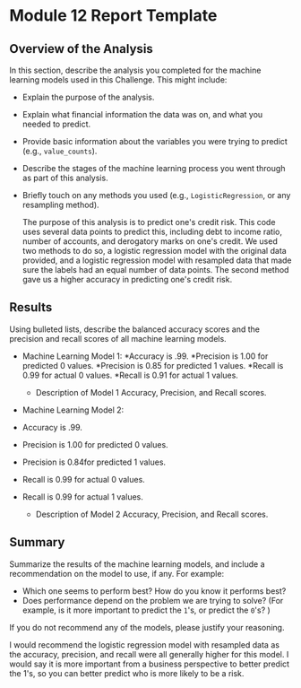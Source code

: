 # Module 12 Report Template

## Overview of the Analysis

In this section, describe the analysis you completed for the machine learning models used in this Challenge. This might include:

* Explain the purpose of the analysis.
* Explain what financial information the data was on, and what you needed to predict.
* Provide basic information about the variables you were trying to predict (e.g., `value_counts`).
* Describe the stages of the machine learning process you went through as part of this analysis.
* Briefly touch on any methods you used (e.g., `LogisticRegression`, or any resampling method).

  The purpose of this analysis is to predict one's credit risk. This code uses several data points to predict this, including debt to income ratio, number of accounts, and derogatory marks on one's credit. We used two methods to do so, a logistic regression model with the original data provided, and a logistic regression model with resampled data that made sure the labels had an equal number of data points. The second method gave us a higher accuracy in predicting one's credit risk. 

## Results

Using bulleted lists, describe the balanced accuracy scores and the precision and recall scores of all machine learning models.

* Machine Learning Model 1:
*Accuracy is .99. 
*Precision is 1.00 for predicted 0 values.
*Precision is 0.85 for predicted 1 values.
*Recall is 0.99 for actual 0 values.
*Recall is 0.91 for actual 1 values.

  * Description of Model 1 Accuracy, Precision, and Recall scores.



* Machine Learning Model 2:
* Accuracy is .99.
* Precision is 1.00 for predicted 0 values.
* Precision is 0.84for predicted 1 values.
* Recall is 0.99 for actual 0 values.
* Recall is 0.99 for actual 1 values.
  * Description of Model 2 Accuracy, Precision, and Recall scores.



## Summary

Summarize the results of the machine learning models, and include a recommendation on the model to use, if any. For example:
* Which one seems to perform best? How do you know it performs best?
* Does performance depend on the problem we are trying to solve? (For example, is it more important to predict the `1`'s, or predict the `0`'s? )

If you do not recommend any of the models, please justify your reasoning.

I would recommend the logistic regression model with resampled data as the accuracy, precision, and recall were all generally higher for this  model. I would say it is more important from a business perspective to better predict the 1's, so you can better predict who is more likely to be a risk.

